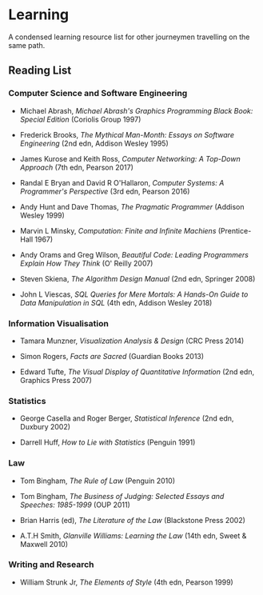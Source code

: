 # Learning

A condensed learning resource list for other journeymen travelling on the same path.

## Reading List

### Computer Science and Software Engineering 

* Michael Abrash, *Michael Abrash's Graphics Programming Black Book: Special Edition* (Coriolis Group 1997)

* Frederick Brooks, *The Mythical Man-Month: Essays on Software Engineering* (2nd edn, Addison Wesley 1995)

* James Kurose and Keith Ross, *Computer Networking: A Top-Down Approach* (7th edn, Pearson 2017)

* Randal E Bryan and David R O'Hallaron, *Computer Systems: A Programmer's Perspective* (3rd edn, Pearson 2016)

* Andy Hunt and Dave Thomas, *The Pragmatic Programmer* (Addison Wesley 1999)

* Marvin L Minsky, *Computation: Finite and Infinite Machiens* (Prentice-Hall 1967)

* Andy Orams and Greg Wilson, *Beautiful Code: Leading Programmers Explain How They Think* (O' Reilly 2007)

* Steven Skiena, *The Algorithm Design Manual* (2nd edn, Springer 2008)

* John L Viescas, *SQL Queries for Mere Mortals: A Hands-On Guide to Data Manipulation in SQL* (4th edn, Addison Wesley 2018)

### Information Visualisation

* Tamara Munzner, *Visualization Analysis & Design* (CRC Press 2014)

* Simon Rogers, *Facts are Sacred* (Guardian Books 2013)

* Edward Tufte, *The Visual Display of Quantitative Information* (2nd edn, Graphics Press 2007)

### Statistics 

* George Casella and Roger Berger, *Statistical Inference* (2nd edn, Duxbury 2002) 

* Darrell Huff, *How to Lie with Statistics* (Penguin 1991)

### Law

* Tom Bingham, *The Rule of Law* (Penguin 2010)

* Tom Bingham, *The Business of Judging: Selected Essays and Speeches: 1985-1999* (OUP 2011)

* Brian Harris (ed), *The Literature of the Law* (Blackstone Press 2002)

* A.T.H Smith, *Glanville Williams: Learning the Law* (14th edn, Sweet & Maxwell 2010)

### Writing and Research

* William Strunk Jr, *The Elements of Style* (4th edn, Pearson 1999)
